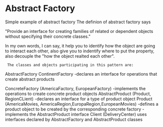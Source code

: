 # Abstract Factory
Simple example of abstract factory
 The definion of abstract factory says 
 
 "Provide an interface for creating families of related or dependent objects without specifying their concrete classes."
 
 
 In my own words, I can say, it help you to identify how the object are going to interact each other, also give you to indentify
 where to put the property, also decouple the "how the object realted each other".
 
     The classes and objects participating in this pattern are:

AbstractFactory  ContinentFactory
-declares an interface for operations that create abstract products

ConcreteFactory   (AmericaFactory, EuropeanFactory)
-implements the operations to create concrete product objects
AbstractProduct   (Product, RegionCLient)
-declares an interface for a type of product object
Product  (AmericaMovies, AmericaRegion,EuropaRegion,EuropeanMovies)
-defines a product object to be created by the corresponding concrete factory
-implements the AbstractProduct interface
Client  (DeliveryCenter)
uses interfaces declared by AbstractFactory and AbstractProduct classes

 
